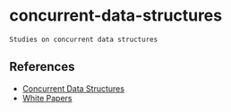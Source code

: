 # concurrent-data-structures

    Studies on concurrent data structures

## References

 - [Concurrent Data Structures](https://www.cs.tau.ac.il/~shanir/concurrent-data-structures.pdf)
 - [White Papers](https://liblfds.org/mediawiki/index.php?title=White_Papers)
